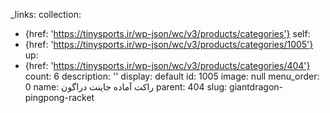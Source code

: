 _links:
  collection:
  - {href: 'https://tinysports.ir/wp-json/wc/v3/products/categories'}
  self:
  - {href: 'https://tinysports.ir/wp-json/wc/v3/products/categories/1005'}
  up:
  - {href: 'https://tinysports.ir/wp-json/wc/v3/products/categories/404'}
count: 6
description: ''
display: default
id: 1005
image: null
menu_order: 0
name: راکت آماده جاینت دراگون
parent: 404
slug: giantdragon-pingpong-racket
